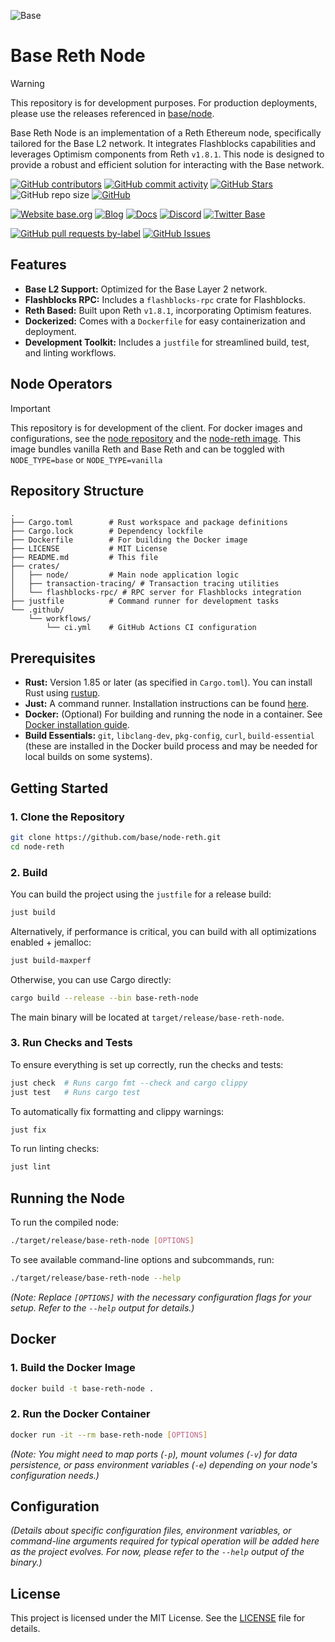 ![Base](logo.png)

# Base Reth Node

> [!WARNING]
> This repository is for development purposes. For production deployments, please use the releases referenced in [base/node](https://github.com/base/node/releases).

Base Reth Node is an implementation of a Reth Ethereum node, specifically tailored for the Base L2 network. It integrates Flashblocks capabilities and leverages Optimism components from Reth `v1.8.1`. This node is designed to provide a robust and efficient solution for interacting with the Base network.

<!-- Badge row 1 - status -->

[![GitHub contributors](https://img.shields.io/github/contributors/base/node-reth)](https://github.com/base/node-reth/graphs/contributors)
[![GitHub commit activity](https://img.shields.io/github/commit-activity/w/base/node-reth)](https://github.com/base/node-reth/graphs/contributors)
[![GitHub Stars](https://img.shields.io/github/stars/base/node-reth.svg)](https://github.com/base/node-reth/stargazers)
![GitHub repo size](https://img.shields.io/github/repo-size/base/node-reth)
[![GitHub](https://img.shields.io/github/license/base/node-reth?color=blue)](https://github.com/base/node-reth/blob/master/LICENSE)

<!-- Badge row 2 - links and profiles -->

[![Website base.org](https://img.shields.io/website-up-down-green-red/https/base.org.svg)](https://base.org)
[![Blog](https://img.shields.io/badge/blog-up-green)](https://base.mirror.xyz/)
[![Docs](https://img.shields.io/badge/docs-up-green)](https://docs.base.org/)
[![Discord](https://img.shields.io/discord/1067165013397213286?label=discord)](https://base.org/discord)
[![Twitter Base](https://img.shields.io/twitter/follow/Base?style=social)](https://twitter.com/Base)

<!-- Badge row 3 - detailed status -->

[![GitHub pull requests by-label](https://img.shields.io/github/issues-pr-raw/base/node-reth)](https://github.com/base/node-reth/pulls)
[![GitHub Issues](https://img.shields.io/github/issues-raw/base/node-reth.svg)](https://github.com/base/node-reth/issues)

## Features

- **Base L2 Support:** Optimized for the Base Layer 2 network.
- **Flashblocks RPC:** Includes a `flashblocks-rpc` crate for Flashblocks.
- **Reth Based:** Built upon Reth `v1.8.1`, incorporating Optimism features.
- **Dockerized:** Comes with a `Dockerfile` for easy containerization and deployment.
- **Development Toolkit:** Includes a `justfile` for streamlined build, test, and linting workflows.

## Node Operators

> [!IMPORTANT]
> This repository is for development of the client. For docker images and configurations, see the [node repository](https://github.com/base/node) and the
> [node-reth image](https://github.com/base/node/pkgs/container/node-reth). This image bundles vanilla Reth and Base Reth and can be toggled with
> `NODE_TYPE=base` or `NODE_TYPE=vanilla`

## Repository Structure

```
.
├── Cargo.toml        # Rust workspace and package definitions
├── Cargo.lock        # Dependency lockfile
├── Dockerfile        # For building the Docker image
├── LICENSE           # MIT License
├── README.md         # This file
├── crates/
│   ├── node/         # Main node application logic
│   ├── transaction-tracing/ # Transaction tracing utilities
│   └── flashblocks-rpc/ # RPC server for Flashblocks integration
├── justfile          # Command runner for development tasks
└── .github/
    └── workflows/
        └── ci.yml    # GitHub Actions CI configuration
```

## Prerequisites

- **Rust:** Version 1.85 or later (as specified in `Cargo.toml`). You can install Rust using [rustup](https://rustup.rs/).
- **Just:** A command runner. Installation instructions can be found [here](https://github.com/casey/just#installation).
- **Docker:** (Optional) For building and running the node in a container. See [Docker installation guide](https://docs.docker.com/get-docker/).
- **Build Essentials:** `git`, `libclang-dev`, `pkg-config`, `curl`, `build-essential` (these are installed in the Docker build process and may be needed for local builds on some systems).

## Getting Started

### 1. Clone the Repository

```bash
git clone https://github.com/base/node-reth.git
cd node-reth
```

### 2. Build

You can build the project using the `justfile` for a release build:

```bash
just build
```

Alternatively, if performance is critical, you can build with all optimizations enabled + jemalloc:

```bash
just build-maxperf
```

Otherwise, you can use Cargo directly:

```bash
cargo build --release --bin base-reth-node
```

The main binary will be located at `target/release/base-reth-node`.

### 3. Run Checks and Tests

To ensure everything is set up correctly, run the checks and tests:

```bash
just check  # Runs cargo fmt --check and cargo clippy
just test   # Runs cargo test
```

To automatically fix formatting and clippy warnings:

```bash
just fix
```

To run linting checks:

```bash
just lint
```

## Running the Node

To run the compiled node:

```bash
./target/release/base-reth-node [OPTIONS]
```

To see available command-line options and subcommands, run:

```bash
./target/release/base-reth-node --help
```

_(Note: Replace `[OPTIONS]` with the necessary configuration flags for your setup. Refer to the `--help` output for details.)_

## Docker

### 1. Build the Docker Image

```bash
docker build -t base-reth-node .
```

### 2. Run the Docker Container

```bash
docker run -it --rm base-reth-node [OPTIONS]
```

_(Note: You might need to map ports (`-p`), mount volumes (`-v`) for data persistence, or pass environment variables (`-e`) depending on your node's configuration needs.)_

## Configuration

_(Details about specific configuration files, environment variables, or command-line arguments required for typical operation will be added here as the project evolves. For now, please refer to the `--help` output of the binary.)_

## License

This project is licensed under the MIT License. See the [LICENSE](LICENSE) file for details.
